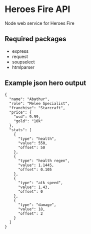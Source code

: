 # Heroes Fire API

Node web service for Heroes Fire

## Required packages
* express
* request
* soupselect
* htmlparser

## Example json hero output
```
{
  "name": "Abathur",
  "role": "Melee Specialist",
  "franchise": "Starcraft",
  "price": {
    "usd": 9.99,
    "gold": "10k"
  },
  "stats": [
    {
      "type": "health",
      "value": 550,
      "offset": 50
    },
    {
      "type": "health regen",
      "value": 1.1445,
      "offset": 0.105
    },
    {
      "type": "atk speed",
      "value": 1.43,
      "offset": 0
    },
    {
      "type": "damage",
      "value": 18,
      "offset": 2
    }
  ]
}
```
